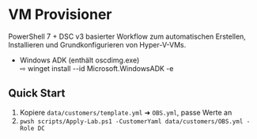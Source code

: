 # VM Provisioner

PowerShell 7 + DSC v3 basierter Workflow zum automatischen Erstellen,
Installieren und Grund­konfigurieren von Hyper-V-VMs.
* Windows ADK (enthält oscdimg.exe)  
  ⇨ winget install --id Microsoft.WindowsADK -e


## Quick Start
1. Kopiere `data/customers/template.yml` ➜ `OBS.yml`, passe Werte an
2. `pwsh scripts/Apply-Lab.ps1 -CustomerYaml data/customers/OBS.yml -Role DC`
